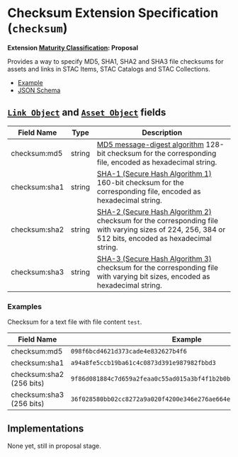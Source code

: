 # Checksum Extension Specification (`checksum`)

**Extension [Maturity Classification](../README.md#extension-maturity): Proposal**

Provides a way to specify MD5, SHA1, SHA2 and SHA3 file checksums for assets and links in STAC Items, STAC Catalogs and STAC Collections.

- [Example](examples/example-sentinel1.json)
- [JSON Schema](json-scehma/schema.json)

## [`Link Object`](../../item-spec/item-spec.md#link-object) and [`Asset Object`](../../item-spec/item-spec.md#asset-object) fields

| Field Name    | Type   | Description                                                  |
| ------------- | ------ | ------------------------------------------------------------ |
| checksum:md5  | string | [MD5 message-digest algorithm](https://en.wikipedia.org/wiki/MD5) 128-bit checksum for the corresponding file, encoded as hexadecimal string. |
| checksum:sha1 | string | [SHA-1 (Secure Hash Algorithm 1)](https://en.wikipedia.org/wiki/SHA-1) 160-bit checksum for the corresponding file, encoded as hexadecimal string. |
| checksum:sha2 | string | [SHA-2 (Secure Hash Algorithm 2)](https://en.wikipedia.org/wiki/SHA-2) checksum for the corresponding file with varying sizes of 224, 256, 384 or 512 bits, encoded as hexadecimal string. |
| checksum:sha3 | string | [SHA-3 (Secure Hash Algorithm 3)](https://en.wikipedia.org/wiki/SHA-3) checksum for the corresponding file with varying bit sizes, encoded as hexadecimal string. |

### Examples

Checksum for a text file with file content `test`.

| Field Name               | Example                                                      |
| ------------------------ | ------------------------------------------------------------ |
| checksum:md5             | `098f6bcd4621d373cade4e832627b4f6`                           |
| checksum:sha1            | `a94a8fe5ccb19ba61c4c0873d391e987982fbbd3`                   |
| checksum:sha2 (256 bits) | `9f86d081884c7d659a2feaa0c55ad015a3bf4f1b2b0b822cd15d6c15b0f00a08` |
| checksum:sha3 (256 bits) | `36f028580bb02cc8272a9a020f4200e346e276ae664e45ee80745574e2f5ab80` |

## Implementations

None yet, still in proposal stage.
